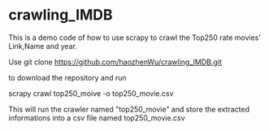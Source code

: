 # crawling_IMDB

This is a demo code of how to use scrapy to crawl the Top250 rate movies' Link,Name and year. 

Use
git clone https://github.com/haozhenWu/crawling_IMDB.git

to download the repository and run 

scrapy crawl top250_moive -o top250_movie.csv

This will run the crawler named "top250_movie" and store the extracted informations into a csv file named top250_movie.csv

